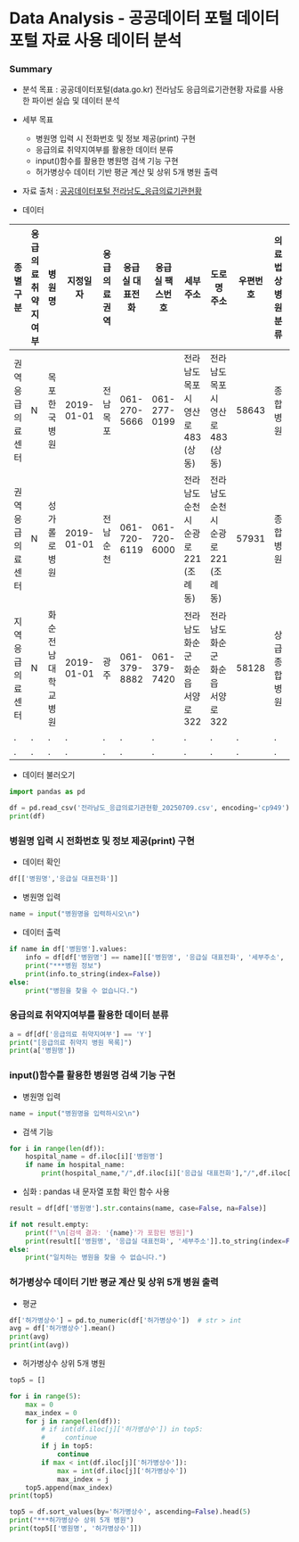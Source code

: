 # Data Analysis - 공공데이터 포털 데이터 포털 자료 사용 데이터 분석

### Summary

- 분석 목표 : 공공데이터포털(data.go.kr) 전라남도 응급의료기관현황 자료를 사용한 파이썬 실습 및 데이터 분석

- 세부 목표

  - 병원명 입력 시 전화번호 및 정보 제공(print) 구현
  - 응급의료 취약지여부를 활용한 데이터 분류
  - input()함수를 활용한 병원명 검색 기능 구현
  - 허가병상수 데이터 기반 평균 계산 및 상위 5개 병원 출력

- 자료 출처 : [공공데이터포털 전라남도\_응급의료기관현황](https://www.data.go.kr/data/15069190/fileData.do)

- 데이터

| 종별구분         | 응급의료 취약지여부 | 병원명             | 지정일자   | 응급의료권역 | 응급실 대표전화 | 응급실 팩스번호 | 세부주소                            | 도로명 주소                         | 우편번호 | 의료법상 병원분류 | 허가병상수 | 데이터기준일자 |
| ---------------- | ------------------- | ------------------ | ---------- | ------------ | --------------- | --------------- | ----------------------------------- | ----------------------------------- | -------- | ----------------- | ---------- | -------------- |
| 권역응급의료센터 | N                   | 목포한국병원       | 2019-01-01 | 전남목포     | 061-270-5666    | 061-277-0199    | 전라남도 목포시 영산로 483 (상동)   | 전라남도 목포시 영산로 483 (상동)   | 58643    | 종합병원          | 576        | 2025-07-09     |
| 권역응급의료센터 | N                   | 성가롤로병원       | 2019-01-01 | 전남순천     | 061-720-6119    | 061-720-6000    | 전라남도 순천시 순광로 221 (조례동) | 전라남도 순천시 순광로 221 (조례동) | 57931    | 종합병원          | 555        | 2025-07-09     |
| 지역응급의료센터 | N                   | 화순전남대학교병원 | 2019-01-01 | 광주         | 061-379-8882    | 061-379-7420    | 전라남도 화순군 화순읍 서양로 322   | 전라남도 화순군 화순읍 서양로 322   | 58128    | 상급종합병원      | 684        | 2025-07-09     |
| .                | .                   | .                  | .          | .            | .               | .               | .                                   | .                                   | .        | .                 | .          | .              |
| .                | .                   | .                  | .          | .            | .               | .               | .                                   | .                                   | .        | .                 | .          | .              |

- 데이터 불러오기

```py
import pandas as pd

df = pd.read_csv('전라남도_응급의료기관현황_20250709.csv', encoding='cp949')
print(df)
```

### 병원명 입력 시 전화번호 및 정보 제공(print) 구현

- 데이터 확인

```py
df[['병원명','응급실 대표전화']]
```

- 병원명 입력

```py
name = input("병원명을 입력하시오\n")
```

- 데이터 출력

```py
if name in df['병원명'].values:
    info = df[df['병원명'] == name][['병원명', '응급실 대표전화', '세부주소', '허가병상수']]
    print("***병원 정보")
    print(info.to_string(index=False))
else:
    print("병원을 찾을 수 없습니다.")
```

### 응급의료 취약지여부를 활용한 데이터 분류

```py
a = df[df['응급의료 취약지여부'] == 'Y']
print("[응급의료 취약지 병원 목록]")
print(a['병원명'])
```

### input()함수를 활용한 병원명 검색 기능 구현

- 병원명 입력

```py
name = input("병원명을 입력하시오\n")
```

- 검색 기능

```py
for i in range(len(df)):
    hospital_name = df.iloc[i]['병원명']
    if name in hospital_name:
        print(hospital_name,"/",df.iloc[i]['응급실 대표전화'],"/",df.iloc[i]['세부주소'])
```

- 심화 : pandas 내 문자열 포함 확인 함수 사용

```py
result = df[df['병원명'].str.contains(name, case=False, na=False)]

if not result.empty:
    print(f"\n[검색 결과: '{name}'가 포함된 병원]")
    print(result[['병원명', '응급실 대표전화', '세부주소']].to_string(index=False))
else:
    print("일치하는 병원을 찾을 수 없습니다.")
```

### 허가병상수 데이터 기반 평균 계산 및 상위 5개 병원 출력

- 평균

```py
df['허가병상수'] = pd.to_numeric(df['허가병상수'])  # str > int
avg = df['허가병상수'].mean()
print(avg)
print(int(avg))
```

- 허가병상수 상위 5개 병원

```py
top5 = []

for i in range(5):
    max = 0
    max_index = 0
    for j in range(len(df)):
        # if int(df.iloc[j]['허가병상수']) in top5:
        #     continue
        if j in top5:
            continue
        if max < int(df.iloc[j]['허가병상수']):
            max = int(df.iloc[j]['허가병상수'])
            max_index = j
    top5.append(max_index)
print(top5)
```

```py
top5 = df.sort_values(by='허가병상수', ascending=False).head(5)
print("***허가병상수 상위 5개 병원")
print(top5[['병원명', '허가병상수']])
```
